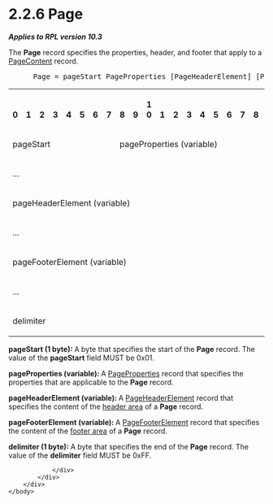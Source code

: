 <html dir="LTR" xmlns:mshelp="http://msdn.microsoft.com/mshelp" xmlns:ddue="http://ddue.schemas.microsoft.com/authoring/2003/5" xmlns:xlink="http://www.w3.org/1999/xlink" xmlns:tool="http://www.microsoft.com/tooltip">
    <head>
        <meta http-equiv="Content-Type" content="text/html; CHARSET=utf-8"></meta>
        <meta name="save" content="history"></meta>
        <title>2.2.6 Page</title>
        <xml>
            <mshelp:toctitle title="2.2.6 Page"></mshelp:toctitle>
            <mshelp:rltitle title="[MS-RPL]: Page"></mshelp:rltitle>
            <mshelp:keyword index="A" term="7675024f-e8f7-4bc1-a889-5ca00ffd8782"></mshelp:keyword>
            <mshelp:attr name="DCSext.ContentType" value="open specification"></mshelp:attr>
            <mshelp:attr name="AssetID" value="7675024f-e8f7-4bc1-a889-5ca00ffd8782"></mshelp:attr>
            <mshelp:attr name="TopicType" value="kbRef"></mshelp:attr>
            <mshelp:attr name="DCSext.Title" value="[MS-RPL]: Page" />
        </xml>
    </head>
    <body>
        <div id="header">
            <h1 class="heading">2.2.6 Page</h1>
        </div>
        <div id="mainSection">
            <div id="mainBody">
                <div id="allHistory" class="saveHistory"></div>
                <div id="sectionSection0" class="section" name="collapseableSection">
                    

<p><b><i>Applies to RPL version 10.3</i>           </b></p>

<p>The <b>Page</b> record specifies the properties, header, and
footer that apply to a <a href="aa2a61ad-6000-40f6-8872-d79f21601b5b.htm">PageContent</a>
record.           </p>

<dl>
<dd>
<div><pre> Page = pageStart PageProperties [PageHeaderElement] [PageFooterElement] delimiter
</pre></div>
</dd></dl>

<table>
 <tr>
  <th><p><br>0</p></th>
  <th><p><br>1</p></th>
  <th><p><br>2</p></th>
  <th><p><br>3</p></th>
  <th><p><br>4</p></th>
  <th><p><br>5</p></th>
  <th><p><br>6</p></th>
  <th><p><br>7</p></th>
  <th><p><br>8</p></th>
  <th><p><br>9</p></th>
  <th><p>1<br>0</p></th>
  <th><p><br>1</p></th>
  <th><p><br>2</p></th>
  <th><p><br>3</p></th>
  <th><p><br>4</p></th>
  <th><p><br>5</p></th>
  <th><p><br>6</p></th>
  <th><p><br>7</p></th>
  <th><p><br>8</p></th>
  <th><p><br>9</p></th>
  <th><p>2<br>0</p></th>
  <th><p><br>1</p></th>
  <th><p><br>2</p></th>
  <th><p><br>3</p></th>
  <th><p><br>4</p></th>
  <th><p><br>5</p></th>
  <th><p><br>6</p></th>
  <th><p><br>7</p></th>
  <th><p><br>8</p></th>
  <th><p><br>9</p></th>
  <th><p>3<br>0</p></th>
  <th><p><br>1</p></th>
 </tr>
 <tr>
  <td colspan="8">
  <p>pageStart</p>
  </td>
  <td colspan="24">
  <p>pageProperties
  (variable)</p>
  </td>
 </tr>
 <tr>
  <td colspan="32">
  <p>...</p>
  </td>
 </tr>
 <tr>
  <td colspan="32">
  <p>pageHeaderElement
  (variable)</p>
  </td>
 </tr>
 <tr>
  <td colspan="32">
  <p>...</p>
  </td>
 </tr>
 <tr>
  <td colspan="32">
  <p>pageFooterElement
  (variable)</p>
  </td>
 </tr>
 <tr>
  <td colspan="32">
  <p>...</p>
  </td>
 </tr>
 <tr>
  <td colspan="8">
  <p>delimiter</p>
  </td>
  
 </tr>
</table>

<p><b>pageStart (1 byte): </b>A byte that specifies the
start of the <b>Page</b> record. The value of the <b>pageStart</b> field MUST
be 0x01.</p>

<p><b>pageProperties (variable): </b>A <a href="0b56e16b-0d77-4cad-83a4-1ba0c046a35c.htm">PageProperties</a> record that
specifies the properties that are applicable to the <b>Page</b> record.</p>

<p><b>pageHeaderElement (variable): </b>A <a href="42322dd8-21a8-4c45-9567-393dfa424736.htm">PageHeaderElement</a> record
that specifies the content of the <a href="75ae48f7-746b-4b41-919c-6699fa28b3ef.htm#gt_960b6fc2-f08e-4188-9520-f9f2fb2ad4d2">header area</a> of a <b>Page</b>
record.</p>

<p><b>pageFooterElement (variable): </b>A <a href="c6b17d7f-d30f-475d-9839-ff97d9d7d69a.htm">PageFooterElement</a> record
that specifies the content of the <a href="75ae48f7-746b-4b41-919c-6699fa28b3ef.htm#gt_d81590ae-1ae4-4d08-9752-093dcb419410">footer area</a> of a <b>Page</b>
record.</p>

<p><b>delimiter (1 byte): </b>A byte that specifies the
end of the <b>Page</b> record. The value of the <b>delimiter</b> field MUST be
0xFF.</p>


                </div>
            </div>
        </div>
    </body>
</html>